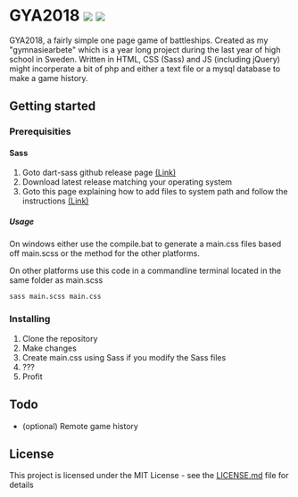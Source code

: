 # GYA2018 ![](https://img.shields.io/github/last-commit/Sventastical/GYA2018.svg) ![](https://img.shields.io/github/repo-size/Sventastical/GYA2018.svg)

GYA2018, a fairly simple one page game of battleships. Created as my "gymnasiearbete" which is a year long project during the last year of high school in Sweden. Written in HTML, CSS (Sass) and JS (including jQuery) might incorperate a bit of php and either a text file or a mysql database to make a game history.

## Getting started
### Prerequisities
#### Sass
1. Goto dart-sass github release page [(Link)](https://github.com/sass/dart-sass/releases/)
2. Download latest release matching your operating system
3. Goto this page explaining how to add files to system path and follow the instructions [(Link)](https://katiek2.github.io/path-doc/)

##### Usage
On windows either use the compile.bat to generate a main.css files based off main.scss or the method for the other platforms.

On other platforms use this code in a commandline terminal located in the same folder as main.scss

```
sass main.scss main.css
```

### Installing
1. Clone the repository
2. Make changes
3. Create main.css using Sass if you modify the Sass files
4. ???
5. Profit

## Todo
- (optional) Remote game history

## License

This project is licensed under the MIT License - see the [LICENSE.md](LICENSE.md) file for details
